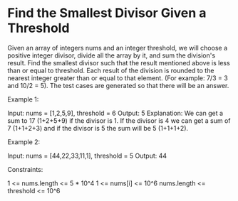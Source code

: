 # Find the Smallest Divisor Given a Threshold

Given an array of integers nums and an integer threshold, we will choose a positive integer divisor, divide all the array by it, and sum the division's result. Find the smallest divisor such that the result mentioned above is less than or equal to threshold.
Each result of the division is rounded to the nearest integer greater than or equal to that element. (For example: 7/3 = 3 and 10/2 = 5).
The test cases are generated so that there will be an answer.

Example 1:

Input: nums = [1,2,5,9], threshold = 6
Output: 5
Explanation: We can get a sum to 17 (1+2+5+9) if the divisor is 1.
If the divisor is 4 we can get a sum of 7 (1+1+2+3) and if the divisor is 5 the sum will be 5 (1+1+1+2).

Example 2:

Input: nums = [44,22,33,11,1], threshold = 5
Output: 44

Constraints:

1 <= nums.length <= 5 * 10^4
1 <= nums[i] <= 10^6
nums.length <= threshold <= 10^6
